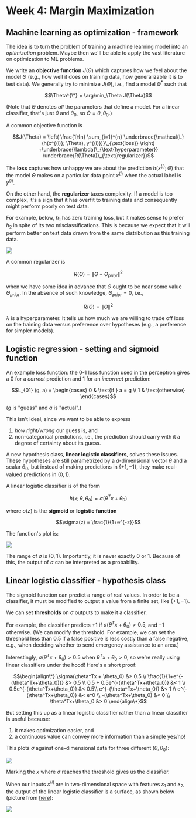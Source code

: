 # Week 4: Margin Maximization

## Machine learning as optimization - framework

The idea is to turn the problem of training a machine learning model into an *optimization* problem. Maybe then we'll be able to apply the vast literature on optimization to ML problems.

We write an **objective function** $J(\Theta)$ which captures how we feel about the model $\Theta$ (e.g., how well it does on training data, how generalizable it is to test data). We generally try to minimize $J(\Theta)$, i.e., find a model $\Theta^{*}$ such that 

$$\Theta^{\*} = \arg\min_\Theta J(\Theta)$$

(Note that $\Theta$ denotes *all* the parameters that define a model. For a linear classifier, that's just $\theta$ and $\theta_0$, so $\Theta = {\theta, \theta_0}$.)

A common objective function is

$$J(\Theta) = \left( \frac{1}{n} \sum_{i=1}^{n} \underbrace{\mathcal{L}(h(x^{(i)}; \Theta), y^{(i)})}\_{\text{loss}} \right) +\underbrace{\lambda}\_{\text{hyperparameter}} \underbrace{R(\Theta)}_{\text{regularizer}}$$

The **loss** captures how unhappy we are about the prediction $h(x^{(i)}; \Theta)$ that the model $\Theta$ makes on a particular data point $x^{(i)}$ when the actual label is $y^{(i)}$.

On the other hand, the **regularizer** taxes complexity. If a model is too complex, it's a sign that it has overfit to training data and consequently might perform poorly on test data.

For example, below, $h_1$ has zero training loss, but it makes sense to prefer $h_2$ in spite of its two misclassifications. This is because we expect that it will perform better on test data drawn from the same distribution as this training data.

![](https://i.ibb.co/rM0vLKT/images-logistic-regression-regularization-tikzpicture-1-crop.png)

A common regularizer is

$$R(\Theta) = \| \Theta - \Theta_{prior} \|^2$$

when we have some idea in advance that $\Theta$ ought to be near some value $\Theta_{prior}$. In the absence of such knowledge, $\Theta_{prior} = 0$, i.e.,

$$R(\Theta) = \| \Theta \|^2$$   

$\lambda$ is a hyperparameter. It tells us how much we are willing to trade off loss on the training data versus preference over hypotheses (e.g., a preference for simpler models).

## Logistic regression - setting and sigmoid function

An example loss function: the 0-1 loss function used in the perceptron gives a $0$ for a *correct* prediction and $1$ for an *incorrect* prediction:

$$L_{01} (g, a) = 
\begin{cases}
0 & \text{if } a = g \\
1 & \text{otherwise}
\end{cases}$$

($g$ is "guess" and $a$ is "actual".)

This isn't ideal, since we want to be able to express 

1. *how right/wrong* our guess is, and
2. non-categorical predictions, i.e., the prediction should carry with it a degree of certainty about its guess.

A new hypothesis class, **linear logistic classifiers**, solves these issues. These hypotheses are still parametrized by a $d$-dimensional vector $\theta$ and a scalar $\theta_0$, but instead of making predictions in $\{+1, -1\}$, they make real-valued predictions in $(0, 1)$. 

A linear logistic classifier is of the form

$$h(x; \theta, \theta_0) = \sigma(\theta^Tx + \theta_0)$$

where $\sigma(z)$ is the **sigmoid** or **logistic function**

$$\sigma(z) = \frac{1}{1+e^{-z}}$$

The function's plot is:

![](https://i.ibb.co/N3m7ZyZ/images-logistic-regression-a-new-hypothesis-class-linear-logistic-classifiers-tikzpicture-1-crop.png)

The range of $\sigma$ is $(0, 1)$. Importantly, it is never exactly $0$ or $1$. Because of this, the output of $\sigma$ can be interpreted as a probability.

## Linear logistic classifier - hypothesis class

The sigmoid function can predict a range of real values. In order to be a classifier, it must be modified to output a value from a finite set, like $\{+1, -1\}$.

We can set **thresholds** on $\sigma$ outputs to make it a classifier. 

For example, the classifier predicts $+1$ if $\sigma(\theta^Tx + \theta_0) > 0.5$, and $-1$ otherwise. (We can modify the threshold. For example, we can set the threshold less than $0.5$ if a false positive is less costly than a false negative, e.g., when deciding whether to send emergency assistance to an area.) 

Interestingly, $\sigma(\theta^Tx + \theta_0) > 0.5$ when $\theta^T x + \theta_0 > 0$, so we're really using linear classifiers under the hood! Here's a short proof:

$$\begin{align\*}
\sigma(\theta^Tx + \theta_0) &> 0.5 \\
\frac{1}{1+e^{-(\theta^Tx+\theta_0)}} &> 0.5 \\
0.5 + 0.5e^{-(\theta^Tx+\theta_0)}  &< 1 \\
0.5e^{-(\theta^Tx+\theta_0)} &< 0.5\\
e^{-(\theta^Tx+\theta_0)}  &< 1 \\
e^{-(\theta^Tx+\theta_0)} &< e^0 \\
-(\theta^Tx+\theta_0) &< 0 \\
\theta^Tx+\theta_0 &> 0
\end{align\*}$$

But setting this up as a linear logistic classifier rather than a linear classifier is useful because:

1. it makes optimization easier, and
2. a continuous value can convey more information than a simple yes/no!

This plots $\sigma$ against one-dimensional data for three different $(\theta, \theta_0)$:

![](https://i.ibb.co/HNWf1zY/images-logistic-regression-a-new-hypothesis-class-linear-logistic-classifiers-tikzpicture-2-crop.png)

Marking the $x$ where $\sigma$ reaches the threshold gives us the classifier. 

When our inputs $x^{(i)}$ are in two-dimensional space with features $x_1$ and $x_2$, the output of the linear logistic classifier is a surface, as shown below (picture from [here](https://www.codeproject.com/Articles/1207728/Build-Simple-AI-NET-Library-Part-ML-Algorithms)):

![](https://i.ibb.co/1ZSGJTJ/45.png)
